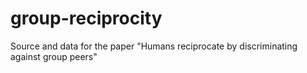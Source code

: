 # group-reciprocity
Source and data for the paper "Humans reciprocate by discriminating against group peers"
